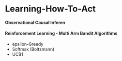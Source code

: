 # Learning-How-To-Act

#### Observational Causal Inferen


#### Reinforcement Learning - Multi Arm Bandit Algorithms
* epsilon-Greedy
* Softmax (Boltzmann)
* UCB1
